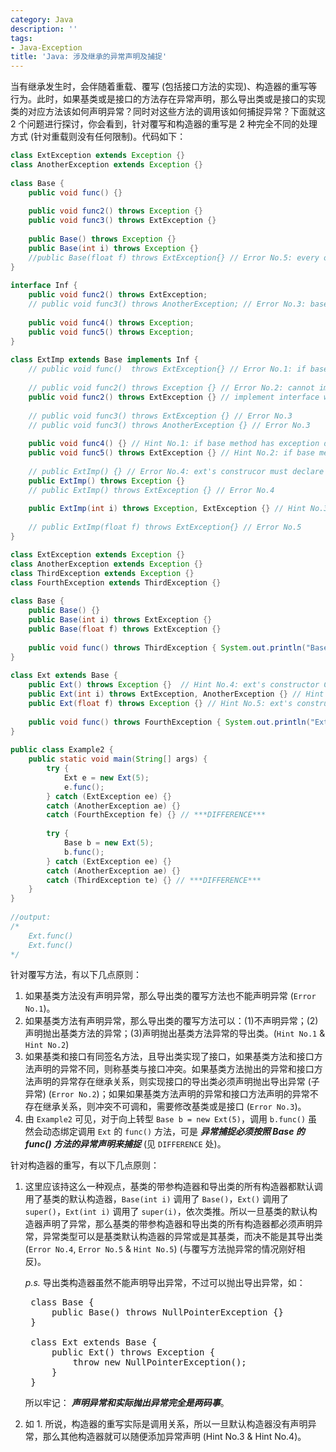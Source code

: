 ```yaml
---
category: Java
description: ''
tags:
- Java-Exception
title: 'Java: 涉及继承的异常声明及捕捉'
---
```


当有继承发生时，会伴随着重载、覆写 (包括接口方法的实现)、构造器的重写等行为。此时，如果基类或是接口的方法存在异常声明，那么导出类或是接口的实现类的对应方法该如何声明异常？同时对这些方法的调用该如何捕捉异常？下面就这 2 个问题进行探讨，你会看到，针对覆写和构造器的重写是 2 种完全不同的处理方式 (针对重载则没有任何限制)。代码如下：

```java
class ExtException extends Exception {}  
class AnotherException extends Exception {}  
  
class Base {  
    public void func() {}  
      
    public void func2() throws Exception {}  
    public void func3() throws ExtException {}  
      
    public Base() throws Exception {}  
    public Base(int i) throws Exception {}  
    //public Base(float f) throws ExtException{} // Error No.5: every other constructor will call the default constructor; same as Error No.4  
}  
  
interface Inf {  
    public void func2() throws ExtException;  
    // public void func3() throws AnotherException; // Error No.3: base and interface conflict
      
    public void func4() throws Exception;  
    public void func5() throws Exception;  
}  
  
class ExtImp extends Base implements Inf {  
    // public void func()  throws ExtException{} // Error No.1: if base method has no exception declaration, overriding CANNOT add one  
      
    // public void func2() throws Exception {} // Error No.2: cannot implement interface; base and interface conflict 
    public void func2() throws ExtException {} // implement interface with Hint No.2  
      
    // public void func3() throws ExtException {} // Error No.3  
    // public void func3() throws AnotherException {} // Error No.3  
      
    public void func4() {} // Hint No.1: if base method has exception declaration, overriding CAN ommit  
    public void func5() throws ExtException {} // Hint No.2: if base method has exception declaration, overriding CAN declare ext exception  
      
    // public ExtImp() {} // Error No.4: ext's construcor must declare the exact exception the base constructor declares  
    public ExtImp() throws Exception {}   
    // public ExtImp() throws ExtException {} // Error No.4  
      
    public ExtImp(int i) throws Exception, ExtException {} // Hint No.3: once ext decalres throwing the base's exception, it CAN declare other exception (不一定非要是父类声明异常的子类)
      
    // public ExtImp(float f) throws ExtException{} // Error No.5  
}  
```

```java
class ExtException extends Exception {}  
class AnotherException extends Exception {}  
class ThirdException extends Exception {}  
class FourthException extends ThirdException {}  
  
class Base {  
    public Base() {}  
    public Base(int i) throws ExtException {}  
    public Base(float f) throws ExtException {}  
      
    public void func() throws ThirdException { System.out.println("Base.func()"); }  
}  
  
class Ext extends Base {  
    public Ext() throws Exception {}  // Hint No.4: ext's constructor CAN add exception declaration  
    public Ext(int i) throws ExtException, AnotherException {} // Hint No.4  
    public Ext(float f) throws Exception {} // Hint No.5: ext's constructor can declare base exception  
      
    public void func() throws FourthException { System.out.println("Ext.func()"); }  
}  
  
public class Example2 {  
    public static void main(String[] args) {  
        try {  
            Ext e = new Ext(5);  
            e.func();  
        } catch (ExtException ee) {}  
        catch (AnotherException ae) {}  
        catch (FourthException fe) {} // ***DIFFERENCE***  
      
        try {  
            Base b = new Ext(5);  
            b.func();  
        } catch (ExtException ee) {}  
        catch (AnotherException ae) {}  
        catch (ThirdException te) {} // ***DIFFERENCE***  
    }  
}  
  
//output:  
/* 
    Ext.func() 
    Ext.func() 
*/  
```

针对覆写方法，有以下几点原则：

1. 如果基类方法没有声明异常，那么导出类的覆写方法也不能声明异常 (`Error No.1`)。
2. 如果基类方法有声明异常，那么导出类的覆写方法可以：(1)不声明异常；(2)声明抛出基类方法的异常；(3)声明抛出基类方法异常的导出类。(`Hint No.1` & `Hint No.2`)
3. 如果基类和接口有同签名方法，且导出类实现了接口，如果基类方法和接口方法声明的异常不同，则称基类与接口冲突。如果基类方法抛出的异常和接口方法声明的异常存在继承关系，则实现接口的导出类必须声明抛出导出异常 (子异常) (`Error No.2`)；如果如果基类方法声明的异常和接口方法声明的异常不存在继承关系，则冲突不可调和，需要修改基类或是接口 (`Error No.3`)。
4. 由 `Example2` 可见，对于向上转型 `Base b = new Ext(5)`，调用 `b.func()` 虽然会动态绑定调用 `Ext` 的 `func()` 方法，可是 _**异常捕捉必须按照 Base 的 func() 方法的异常声明来捕捉**_ (见 `DIFFERENCE` 处)。  

针对构造器的重写，有以下几点原则：

1. 这里应该持这么一种观点，基类的带参构造器和导出类的所有构造器都默认调用了基类的默认构造器，`Base(int i)` 调用了 `Base()`，`Ext()` 调用了 `super()`，`Ext(int i)` 调用了 `super(i)`，依次类推。所以一旦基类的默认构造器声明了异常，那么基类的带参构造器和导出类的所有构造器都必须声明异常，异常类型可以是基类默认构造器的异常或是其基类，而决不能是其导出类 (`Error No.4`, `Error No.5` & `Hint No.5`) (与覆写方法抛异常的情况刚好相反)。
	
	_p.s._ 导出类构造器虽然不能声明导出异常，不过可以抛出导出异常，如：
	
	<pre class="prettyprint linenums">
	class Base {  
		public Base() throws NullPointerException {}
	}
	
	class Ext extends Base { 
		public Ext() throws Exception { 
			throw new NullPointerException(); 
		}
	} </pre>

	所以牢记： _**声明异常和实际抛出异常完全是两码事**_。
	
1. 如 1. 所说，构造器的重写实际是调用关系，所以一旦默认构造器没有声明异常，那么其他构造器就可以随便添加异常声明 (Hint No.3 & Hint No.4)。